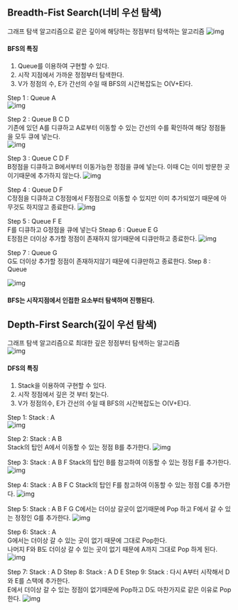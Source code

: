 ## Breadth-Fist Search(너비 우선 탐색)
그래프 탐색 알고리즘으로 같은 깊이에 해당하는 정점부터 탐색하는 알고리즘
![img](../img/0.bfs.PNG)
  
#### BFS의 특징
1. Queue를 이용하여 구현할 수 있다.
2. 시작 지점에서 가까운 정점부터 탐색한다.
3. V가 정점의 수, E가 간선의 수일 때 BFS의 시간복잡도는 O(V+E)다.
  
Step 1 : Queue A  
![img](../img/1.bfs.png)  

Step 2 : Queue B C D  
기존에 있던 A를 디큐하고 A로부터 이동할 수 있는 간선의 수를 확인하여 해당 정점들을 모두 큐에 넣는다.  
![img](../img/2.bfs.png)  

Step 3 : Queue C D F  
  B정점을 디큐하고 B에서부터 이동가능한 정점을 큐에 넣는다. 이때 C는 이미 방문한 곳이기때문에 추가하지 않는다.
![img](../img/3.bfs.png)

Step 4 : Queue  D F  
C정점을 디큐하고 C정점에서 F정점으로 이동할 수 있지만 이미 추가되었기 때문에 아무것도 하지않고 종료한다.
![img](../img/4.bfs.png)  

Step 5 : Queue  F E  
F를 디큐하고 G정점을 큐에 넣는다
Steap 6 : Queue  E G  
E정점은 더이상 추가할 정점이 존재하지 않기때문에 디큐만하고 종료한다.
![img](../img/5.bfs.png)

Step 7 : Queue  G  
G도 더이상 추가할 정점이 존재하지않기 때문에 디큐만하고 종료한다.
Step 8 : Queue  

![img](../img/6.bfs.png)  
#### BFS는 시작지점에서 인접한 요소부터 탐색하며 진행된다.

## Depth-First Search(깊이 우선 탐색)
그래프 탐색 알고리즘으로 최대한 깊은 정점부터 탐색하는 알고리즘  
![img](../img/0.dfs.png)  
  
#### DFS의 특징  
1. Stack을 이용하여 구현할 수 있다.
2. 시작 정점에서 깊은 것 부터 찾는다.
3. V가 정점의수, E가 간선의 수일 때 BFS의 시간복잡도는 O(V+E)다.  
  
  
Step 1: Stack : A  
![img](../img/1.dfs.png)  

Step 2: Stack : A B  
Stack의 탑인 A에서 이동할 수 있는 정점 B를 추가한다.
![img](../img/2.dfs.png)  

Step 3: Stack : A B F 
Stack의 탑인 B를 참고하여 이동할 수 있는 정점 F를 추가한다.
![img](../img/3.dfs.png)  
  
Step 4: Stack : A B F C 
Stack의 탑인 F를 참고하여 이동할 수 있는 정점 C를 추가한다.
![img](../img/4.dfs.png)  
  
Step 5: Stack : A B F G 
C에서는 더이상 갈곳이 없기때문에 Pop 하고 F에서 갈 수 있는 정정인 G를 추가한다.
![img](../img/5.dfs.png)  
  
Step 6: Stack : A  
G에서는 더이상 갈 수 있는 곳이 없기 때문에 그대로 Pop한다.  
나머지 F와 B도 더이상 갈 수 있는 곳이 없기 때문에 A까지 그대로 Pop 하게 된다.
![img](../img/6.dfs.png)  
  
 Step 7: Stack : A  D
 Step 8: Stack : A  D  E
 Step 9: Stack : 
다시 A부터 시작해서 D와 E를 스택에 추가한다.  
E에서 더이상 갈 수 있는 정점이 없기때문에 Pop하고 D도 마찬가지로 같은 이유로 Pop한다.
![img](../img/7.dfs.png)  
  
 
